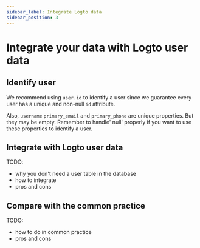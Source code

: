 ```yaml
---
sidebar_label: Integrate Logto data
sidebar_position: 3
---
```


# Integrate your data with Logto user data

## Identify user

We recommend using `user.id` to identify a user since we guarantee every user has a unique and non-null `id` attribute.

Also, `username` `primary_email` and `primary_phone` are unique properties. But they may be empty. Remember to handle' null' properly if you want to use these properties to identify a user.

## Integrate with Logto user data

TODO:

- why you don't need a user table in the database
- how to integrate
- pros and cons

## Compare with the common practice

TODO:

- how to do in common practice
- pros and cons

